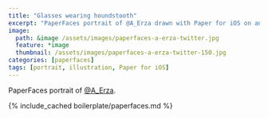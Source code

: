 ```yaml
---
title: "Glasses wearing houndstooth"
excerpt: "PaperFaces portrait of @A_Erza drawn with Paper for iOS on an iPad."
image: 
  path: &image /assets/images/paperfaces-a-erza-twitter.jpg 
  feature: *image
  thumbnail: /assets/images/paperfaces-a-erza-twitter-150.jpg
categories: [paperfaces]
tags: [portrait, illustration, Paper for iOS]
---
```


PaperFaces portrait of [@A_Erza](https://twitter.com/A_Erza).

{% include_cached boilerplate/paperfaces.md %}
